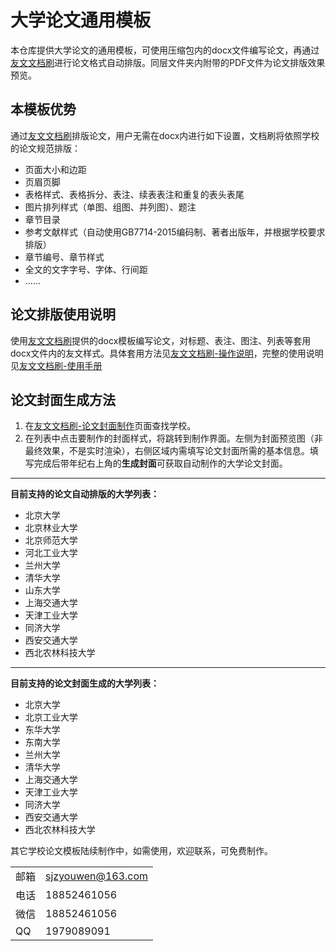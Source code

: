 # 大学论文通用模板

本仓库提供大学论文的通用模板，可使用压缩包内的docx文件编写论文，再通过[友文文档刷](https://www.wendangshua.com/)进行论文格式自动排版。同层文件夹内附带的PDF文件为论文排版效果预览。

## 本模板优势
通过[友文文档刷](https://www.wendangshua.com/)排版论文，用户无需在docx内进行如下设置，文档刷将依照学校的论文规范排版：
* 页面大小和边距
* 页眉页脚
* 表格样式、表格拆分、表注、续表表注和重复的表头表尾
* 图片排列样式（单图、组图、并列图）、题注
* 章节目录
* 参考文献样式（自动使用GB7714-2015编码制、著者出版年，并根据学校要求排版）
* 章节编号、章节样式
* 全文的文字字号、字体、行间距
* ......


## 论文排版使用说明
使用[友文文档刷](https://www.wendangshua.com/)提供的docx模板编写论文，对标题、表注、图注、列表等套用docx文件内的友文样式。具体套用方法见[友文文档刷-操作说明](https://www.wendangshua.com/blog/howto)，完整的使用说明见[友文文档刷-使用手册](https://www.wendangshua.com/blog/instruction)

## 论文封面生成方法
1. 在[友文文档刷-论文封面制作](https://www.wendangshua.com/tpl/list/thesiscover?page=1)页面查找学校。
2. 在列表中点击要制作的封面样式，将跳转到制作界面。左侧为封面预览图（非最终效果，不是实时渲染），右侧区域内需填写论文封面所需的基本信息。填写完成后带年纪右上角的**生成封面**可获取自动制作的大学论文封面。  


---

**目前支持的论文自动排版的大学列表：**
* 北京大学
* 北京林业大学
* 北京师范大学
* 河北工业大学
* 兰州大学
* 清华大学
* 山东大学
* 上海交通大学
* 天津工业大学
* 同济大学
* 西安交通大学
* 西北农林科技大学

---

**目前支持的论文封面生成的大学列表：**
* 北京大学
* 北京工业大学
* 东华大学
* 东南大学
* 兰州大学
* 清华大学
* 上海交通大学
* 天津工业大学
* 同济大学
* 西安交通大学
* 西北农林科技大学


其它学校论文模板陆续制作中，如需使用，欢迎联系，可免费制作。  

|       |  |
| -----------   | ----------- |
| 邮箱   | sjzyouwen@163.com        |
| 电话      | 18852461056 |
| 微信      |18852461056|
| QQ   |  1979089091        |



